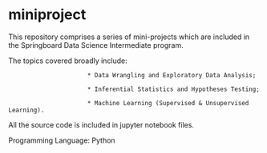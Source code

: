 # miniproject

This repository comprises a series of mini-projects which are included in the Springboard Data Science Intermediate 
program.

The topics covered broadly include:

                          * Data Wrangling and Exploratory Data Analysis;
                          
                          * Inferential Statistics and Hypotheses Testing;
                          
                          * Machine Learning (Supervised & Unsupervised Learning).

All the source code is included in jupyter notebook files.

Programming Language: Python
